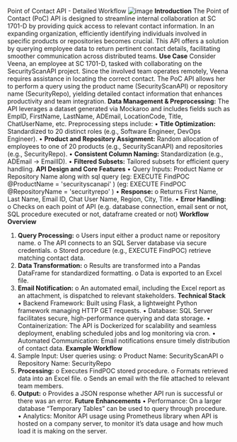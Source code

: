  Point of Contact API - Detailed Workflow
 ![image](https://github.com/user-attachments/assets/cf22cb2a-85fb-4ef9-8182-d1796af52e8b)
**Introduction**
The Point of Contact (PoC) API is designed to streamline internal collaboration at SC 1701-D by providing quick access to relevant contact information. In an expanding organization, efficiently identifying individuals involved in specific products or repositories becomes crucial. This API offers a solution by querying employee data to return pertinent contact details, facilitating smoother communication across distributed teams.
**Use Case**
Consider Veena, an employee at SC 1701-D, tasked with collaborating on the SecurityScanAPI project. Since the involved team operates remotely, Veena requires assistance in locating the correct contact. The PoC API allows her to perform a query using the product name (SecurityScanAPI) or repository name (SecurityRepo), yielding detailed contact information that enhances productivity and team integration.
**Data Management & Preprocessing:**
The API leverages a dataset generated via Mockaroo and includes fields such as EmpID, FirstName, LastName, ADEmail, LocationCode, Title, ChatUserName, etc. Preprocessing steps include:
•	**Title Optimization:** Standardized to 20 distinct roles (e.g., Software Engineer, DevOps Engineer).
•	**Product and Repository Assignment:** Random allocation of employees to one of 20 products (e.g., SecurityScanAPI) and repositories (e.g., SecurityRepo).
•	**Consistent Column Naming:** Standardization (e.g., ADEmail → EmailID).
•	**Filtered Subsets:** Tailored subsets for efficient query handling.
**API Design and Core Features**
•	Query Inputs: Product Name or Repository Name along with sql query 
                         (eg: EXECUTE FindPOC @ProductName = 'securityscanapi' )
		         (eg: EXECUTE FindPOC @RepositoryName = 'securityrepo' )
•	**Response:**
o	Returns First Name, Last Name, Email ID, Chat User Name, Region, City, Title.
•	**Error Handling:**
o	Checks on each point of API (e.g. database connection, email sent or not, SQL procedure executed or not, dataframe created or not)
        **Workflow Overview**
1.	**Query Processing:**
o	Users input either a product name or repository name.
o	The API connects to an SQL Server database via secure credentials.
o	Stored procedure (e.g., EXECUTE FindPOC) retrieve matching contact data.
2.	**Data Transformation:**
o	Results are transformed into a Pandas DataFrame for standardized formatting.
o	Data is exported to an Excel file.
3.	**Email Notification:**
o	An automated email, including the Excel report as an attachment, is dispatched to relevant stakeholders.
**Technical Stack**
•	Backend Framework: Built using Flask, a lightweight Python framework managing HTTP GET requests.
•	Database: SQL Server facilitates secure, high-performance querying and data storage.
•	Containerization: The API is Dockerized for scalability and seamless deployment, enabling scheduled jobs and log monitoring via cron.
•	Automated Communication: Email notifications ensure timely distribution of contact data.
**Example Workflow**
1.	Sample Input: User queries using:
o	Product Name: SecurityScanAPI
o	Repository Name: SecurityRepo
2.	**Processing:**
o	Executes FindPOC stored procedure.
o	Formats retrieved data into an Excel file.
o	Sends an email with the file attached to relevant team members.
3.	**Output:**
o	Provides a JSON response whether API run is successful or there was an error.
**Future Enhancements**
•	Performance: On a larger database “Temporary Tables” can be used to query through procedure.
•	Analytics: Monitor API usage using Prometheus library when API is hosted on a company server, to monitor it’s data usage and how much load it is making on the server.
